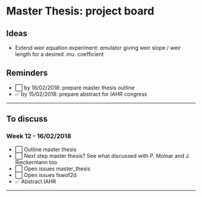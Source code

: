 # Master Thesis: project board

## Ideas
* Extend weir equation experiment: emulator giving weir slope / weir length for a desired .mu. coefficient

## Reminders
* :white_large_square: by 16/02/2018: prepare master thesis outline
* :white_check_mark: by 15/02/2018: prepare abstract for IAHR congress
----

## To discuss
### Week 12 - 16/02/2018
* :white_large_square: Outline master thesis
* :white_large_square: Next step master thesis? See what discussed with P. Molnar and J. Rieckermann too
* :white_large_square: Open issues master_thesis
* :white_large_square: Open issues fswof2d
* :white_check_mark: Abstract IAHR
----
